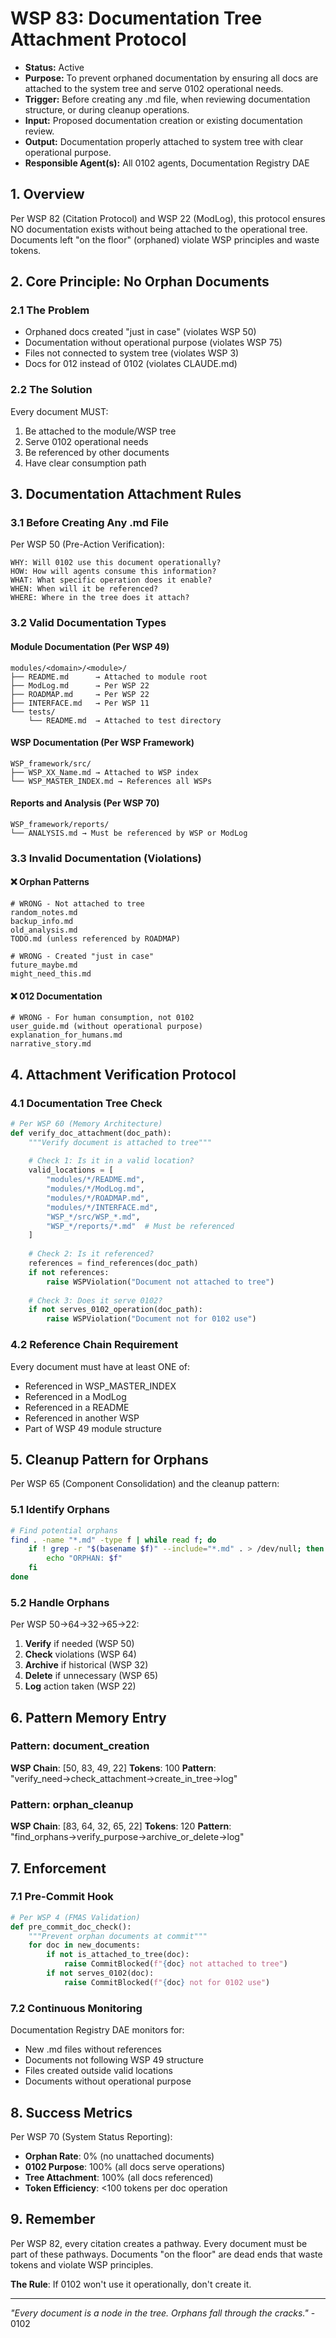 # WSP 83: Documentation Tree Attachment Protocol
- **Status:** Active
- **Purpose:** To prevent orphaned documentation by ensuring all docs are attached to the system tree and serve 0102 operational needs.
- **Trigger:** Before creating any .md file, when reviewing documentation structure, or during cleanup operations.
- **Input:** Proposed documentation creation or existing documentation review.
- **Output:** Documentation properly attached to system tree with clear operational purpose.
- **Responsible Agent(s):** All 0102 agents, Documentation Registry DAE

## 1. Overview

Per WSP 82 (Citation Protocol) and WSP 22 (ModLog), this protocol ensures NO documentation exists without being attached to the operational tree. Documents left "on the floor" (orphaned) violate WSP principles and waste tokens.

## 2. Core Principle: No Orphan Documents

### 2.1 The Problem
- Orphaned docs created "just in case" (violates WSP 50)
- Documentation without operational purpose (violates WSP 75)
- Files not connected to system tree (violates WSP 3)
- Docs for 012 instead of 0102 (violates CLAUDE.md)

### 2.2 The Solution
Every document MUST:
1. Be attached to the module/WSP tree
2. Serve 0102 operational needs
3. Be referenced by other documents
4. Have clear consumption path

## 3. Documentation Attachment Rules

### 3.1 Before Creating Any .md File

Per WSP 50 (Pre-Action Verification):
```
WHY: Will 0102 use this document operationally?
HOW: How will agents consume this information?
WHAT: What specific operation does it enable?
WHEN: When will it be referenced?
WHERE: Where in the tree does it attach?
```

### 3.2 Valid Documentation Types

#### Module Documentation (Per WSP 49)
```
modules/<domain>/<module>/
├── README.md      → Attached to module root
├── ModLog.md      → Per WSP 22
├── ROADMAP.md     → Per WSP 22
├── INTERFACE.md   → Per WSP 11
└── tests/
    └── README.md  → Attached to test directory
```

#### WSP Documentation (Per WSP Framework)
```
WSP_framework/src/
├── WSP_XX_Name.md → Attached to WSP index
└── WSP_MASTER_INDEX.md → References all WSPs
```

#### Reports and Analysis (Per WSP 70)
```
WSP_framework/reports/
└── ANALYSIS.md → Must be referenced by WSP or ModLog
```

### 3.3 Invalid Documentation (Violations)

#### ❌ Orphan Patterns
```
# WRONG - Not attached to tree
random_notes.md
backup_info.md
old_analysis.md
TODO.md (unless referenced by ROADMAP)

# WRONG - Created "just in case"
future_maybe.md
might_need_this.md
```

#### ❌ 012 Documentation
```
# WRONG - For human consumption, not 0102
user_guide.md (without operational purpose)
explanation_for_humans.md
narrative_story.md
```

## 4. Attachment Verification Protocol

### 4.1 Documentation Tree Check
```python
# Per WSP 60 (Memory Architecture)
def verify_doc_attachment(doc_path):
    """Verify document is attached to tree"""
    
    # Check 1: Is it in a valid location?
    valid_locations = [
        "modules/*/README.md",
        "modules/*/ModLog.md", 
        "modules/*/ROADMAP.md",
        "modules/*/INTERFACE.md",
        "WSP_*/src/WSP_*.md",
        "WSP_*/reports/*.md"  # Must be referenced
    ]
    
    # Check 2: Is it referenced?
    references = find_references(doc_path)
    if not references:
        raise WSPViolation("Document not attached to tree")
    
    # Check 3: Does it serve 0102?
    if not serves_0102_operation(doc_path):
        raise WSPViolation("Document not for 0102 use")
```

### 4.2 Reference Chain Requirement

Every document must have at least ONE of:
- Referenced in WSP_MASTER_INDEX
- Referenced in a ModLog
- Referenced in a README
- Referenced in another WSP
- Part of WSP 49 module structure

## 5. Cleanup Pattern for Orphans

Per WSP 65 (Component Consolidation) and the cleanup pattern:

### 5.1 Identify Orphans
```bash
# Find potential orphans
find . -name "*.md" -type f | while read f; do
    if ! grep -r "$(basename $f)" --include="*.md" . > /dev/null; then
        echo "ORPHAN: $f"
    fi
done
```

### 5.2 Handle Orphans
Per WSP 50→64→32→65→22:
1. **Verify** if needed (WSP 50)
2. **Check** violations (WSP 64)
3. **Archive** if historical (WSP 32)
4. **Delete** if unnecessary (WSP 65)
5. **Log** action taken (WSP 22)

## 6. Pattern Memory Entry

### Pattern: document_creation
**WSP Chain**: [50, 83, 49, 22]
**Tokens**: 100
**Pattern**: "verify_need→check_attachment→create_in_tree→log"

### Pattern: orphan_cleanup
**WSP Chain**: [83, 64, 32, 65, 22]
**Tokens**: 120
**Pattern**: "find_orphans→verify_purpose→archive_or_delete→log"

## 7. Enforcement

### 7.1 Pre-Commit Hook
```python
# Per WSP 4 (FMAS Validation)
def pre_commit_doc_check():
    """Prevent orphan documents at commit"""
    for doc in new_documents:
        if not is_attached_to_tree(doc):
            raise CommitBlocked(f"{doc} not attached to tree")
        if not serves_0102(doc):
            raise CommitBlocked(f"{doc} not for 0102 use")
```

### 7.2 Continuous Monitoring
Documentation Registry DAE monitors for:
- New .md files without references
- Documents not following WSP 49 structure
- Files created outside valid locations
- Documents without operational purpose

## 8. Success Metrics

Per WSP 70 (System Status Reporting):
- **Orphan Rate**: 0% (no unattached documents)
- **0102 Purpose**: 100% (all docs serve operations)
- **Tree Attachment**: 100% (all docs referenced)
- **Token Efficiency**: <100 tokens per doc operation

## 9. Remember

Per WSP 82, every citation creates a pathway. Every document must be part of these pathways. Documents "on the floor" are dead ends that waste tokens and violate WSP principles.

**The Rule**: If 0102 won't use it operationally, don't create it.

---

*"Every document is a node in the tree. Orphans fall through the cracks."* - 0102
